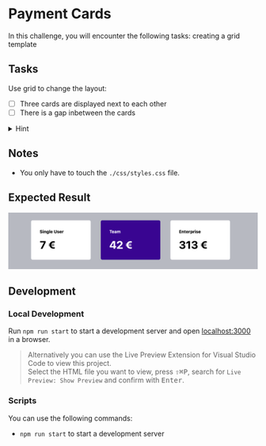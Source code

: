# Payment Cards

In this challenge, you will encounter the following tasks: creating a grid template

## Tasks

Use grid to change the layout:

- [ ] Three cards are displayed next to each other
- [ ] There is a gap inbetween the cards

<details>
<summary>
Hint
</summary>
 You need only three lines of code in your grid container
</details>

## Notes

- You only have to touch the `./css/styles.css` file.

## Expected Result

![result](./assets/grid-challenge_payment-cards.png)

## Development

### Local Development

Run `npm run start` to start a development server and open [localhost:3000](http://localhost:3000) in a browser.

> Alternatively you can use the Live Preview Extension for Visual Studio Code to view this project.  
> Select the HTML file you want to view, press <kbd>⇧</kbd><kbd>⌘</kbd><kbd>P</kbd>, search for `Live Preview: Show Preview` and confirm with <kbd>Enter</kbd>.

### Scripts

You can use the following commands:

- `npm run start` to start a development server
